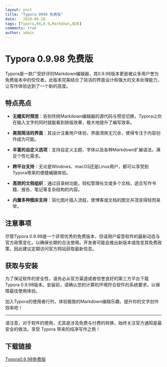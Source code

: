 ```yaml
---
layout: post
title: "Typora 0998 免费版"
date:   2020-06-20
tags: [Typora,98,0.9,Markdown,版本]
comments: true
author: admin
---
```

# Typora 0.9.98 免费版

 Typora是一款广受好评的Markdown编辑器，其0.9.98版本更是被众多用户誉为免费版本中的佼佼者。此版本完美结合了简洁的界面设计和强大的文本处理能力，让写作体验达到了一个新的高度。

## 特点亮点

- **无缝实时预览**：告别传统Markdown编辑器的源代码与预览切换，Typora让你在输入文字的同时就能看到排版效果，极大地提升了编写效率。
  
- **美观简洁的界面**：其设计注重用户体验，界面清爽无冗余，使得专注于内容创作成为可能。
  
- **丰富的自定义选项**：支持自定义主题、字体以及各种Markdown扩展语法，满足个性化需求。
  
- **跨平台支持**：无论是Windows、macOS还是Linux用户，都可以享受到Typora带来的便捷编辑体验。
  
- **高效的文档组织**：通过目录树功能，轻松管理长文或多个文档，适合写作书籍、报告、笔记等复杂结构的内容。
  
- **内置多种图床支持**：简化图片插入流程，使博客或文档的图文并茂变得轻而易举。

## 注意事项

尽管Typora 0.9.98是一个非常优秀的免费版本，但请用户留意软件的最新动态与官方政策变化，以确保长期的合法使用。开发者可能会推出新版本或改变其免费政策，因此建议定期访问官方网站获取最新信息。

## 获取与安装

为了保证软件的安全性，请务必从官方渠道或者信誉良好的第三方平台下载Typora 0.9.98版本。安装前，请确认您的计算机环境符合软件的系统要求，以保障最佳使用体验。

加入Typora的使用者行列，体验极致的Markdown编辑乐趣，提升你的文字创作效率吧！

---

请注意，对于软件的使用，尤其是涉及免费与付费的转换，始终关注官方通知是最安全的做法。享受 Typora 带来的纯净写作之旅！

## 下载链接

[Typora0.9.98免费版](https://pan.quark.cn/s/6443f5add2ea)